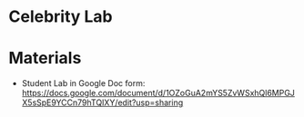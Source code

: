 # Celebrity Lab

# Materials
* Student Lab in Google Doc form: https://docs.google.com/document/d/1OZoGuA2mYS5ZvWSxhQl6MPGJX5sSpE9YCCn79hTQIXY/edit?usp=sharing
